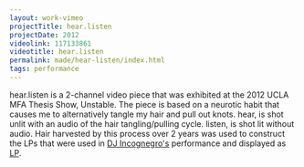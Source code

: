 ```yaml
---
layout: work-vimeo
projectTitle: hear.listen
projectDate: 2012
videolink: 117133861 
videotitle: hear.listen
permalink: made/hear-listen/index.html
tags: performance
---
```


hear.listen is a 2-channel video piece that was exhibited at the 2012 UCLA MFA Thesis Show, Unstable. The piece is based on a neurotic habit that causes me to alternatively tangle my hair and pull out knots. hear, is shot unlit with an audio of the hair tangling/pulling cycle. listen, is shot lit without audio. Hair harvested by this process over 2 years was used to construct the LPs that were used in [DJ Incognegro's](http://rhaz.es/is/dj-incognegro) performance and displayed as [LP](http://rhaz.es/made/lp).





